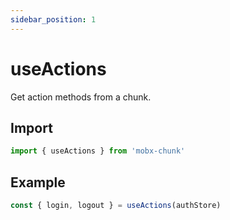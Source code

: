 ```yaml
---
sidebar_position: 1
---
```


# useActions

Get action methods from a chunk.

## Import

```ts
import { useActions } from 'mobx-chunk'
```

## Example

```ts
const { login, logout } = useActions(authStore)
```